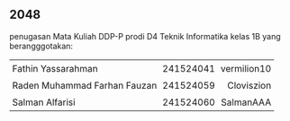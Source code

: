 ## 2048
penugasan Mata Kuliah DDP-P prodi D4 Teknik Informatika kelas 1B
yang berangggotakan: <br>

<table style="width:100%; border-collapse: collapse;">
  <tr>
    <td style="padding: 5px;">Fathin Yassarahman</td>
    <td style="padding: 5px; text-align: center;">241524041</td>
    <td style="padding: 5px; text-align: right;">vermilion10</td>
  </tr>
  <tr>
    <td style="padding: 5px;">Raden Muhammad Farhan Fauzan</td>
    <td style="padding: 5px; text-align: center;">241524059</td>
    <td style="padding: 5px; text-align: right;">Cloviszion</td>
  </tr>
  <tr>
    <td style="padding: 5px;">Salman Alfarisi</td>
    <td style="padding: 5px; text-align: center;">241524060</td>
    <td style="padding: 5px; text-align: right;">SalmanAAA</td>
  </tr>
</table>
